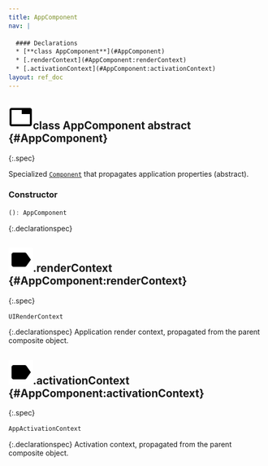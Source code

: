 ```yaml
---
title: AppComponent
nav: |

  #### Declarations
  * [**class AppComponent**](#AppComponent)
  * [.renderContext](#AppComponent:renderContext)
  * [.activationContext](#AppComponent:activationContext)
layout: ref_doc
---
```


## ![](/assets/icons/spec-class.svg)class AppComponent <span class="spec_tag">abstract</span> {#AppComponent}
{:.spec}

Specialized [`Component`](./Component) that propagates application properties (abstract).

### Constructor
```typescript
(): AppComponent
```
{:.declarationspec}



## ![](/assets/icons/spec-property.svg).renderContext {#AppComponent:renderContext}
{:.spec}

```typescript
UIRenderContext
```
{:.declarationspec}
Application render context, propagated from the parent composite object.



## ![](/assets/icons/spec-property.svg).activationContext {#AppComponent:activationContext}
{:.spec}

```typescript
AppActivationContext
```
{:.declarationspec}
Activation context, propagated from the parent composite object.

